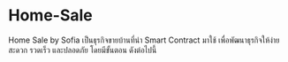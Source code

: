 # Home-Sale
Home Sale by Sofia เป็นธุรกิจขายบ้านที่นำ Smart Contract มาใช้ เพื่อพัฒนาธุรกิจให้ง่าย สะดวก รวดเร็ว และปลอดภัย โดยมีขั้นตอน ดังต่อไปนี้
